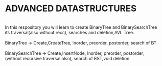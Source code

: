 # ADVANCED DATASTRUCTURES
<br>In this respository you will learn to create BinaryTree and BinarySearchTree its traversal(also without recc), searches and deletion,AVL Tree.
<br>
<br> BinaryTree -> Create,CreateTree, Inorder, preorder, postorder, search of BT  
<br>BinarySearchTree -> Create,InsertNode, Inorder, preorder, postorder,(without recursive traversal also), search of BST,void deletion
